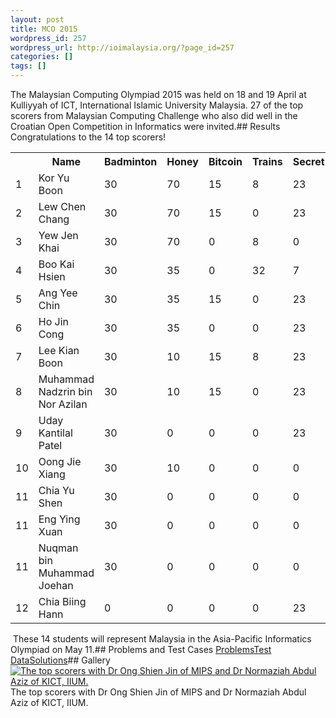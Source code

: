 ```yaml
---
layout: post
title: MCO 2015
wordpress_id: 257
wordpress_url: http://ioimalaysia.org/?page_id=257
categories: []
tags: []
---
```

The Malaysian Computing Olympiad 2015 was held on 18 and 19 April at Kulliyyah of ICT, International Islamic University Malaysia. 27 of the top scorers from Malaysian Computing Challenge who also did well in the Croatian Open Competition in Informatics were invited.## Results
Congratulations to the 14 top scorers!<table><thead></thead><tbody><tr><th></th><th>Name</th><th>Badminton</th><th>Honey</th><th>Bitcoin</th><th>Trains</th><th>Secret</th><th>Total</th></tr><tr><td>1</td><td>Kor Yu Boon</td><td>30</td><td>70</td><td>15</td><td>8</td><td>23</td><td>146</td></tr><tr><td>2</td><td>Lew Chen Chang</td><td>30</td><td>70</td><td>15</td><td>0</td><td>23</td><td>138</td></tr><tr><td>3</td><td>Yew Jen Khai</td><td>30</td><td>70</td><td>0</td><td>8</td><td>0</td><td>108</td></tr><tr><td>4</td><td>Boo Kai Hsien</td><td>30</td><td>35</td><td>0</td><td>32</td><td>7</td><td>104</td></tr><tr><td>5</td><td>Ang Yee Chin</td><td>30</td><td>35</td><td>15</td><td>0</td><td>23</td><td>103</td></tr><tr><td>6</td><td>Ho Jin Cong</td><td>30</td><td>35</td><td>0</td><td>0</td><td>23</td><td>88</td></tr><tr><td>7</td><td>Lee Kian Boon</td><td>30</td><td>10</td><td>15</td><td>8</td><td>23</td><td>86</td></tr><tr><td>8</td><td>Muhammad Nadzrin bin Nor Azilan</td><td>30</td><td>10</td><td>15</td><td>0</td><td>23</td><td>78</td></tr><tr><td>9</td><td>Uday Kantilal Patel</td><td>30</td><td>0</td><td>0</td><td>0</td><td>23</td><td>53</td></tr><tr><td>10</td><td>Oong Jie Xiang</td><td>30</td><td>10</td><td>0</td><td>0</td><td>0</td><td>40</td></tr><tr><td>11</td><td>Chia Yu Shen</td><td>30</td><td>0</td><td>0</td><td>0</td><td>0</td><td>30</td></tr><tr><td>11</td><td>Eng Ying Xuan</td><td>30</td><td>0</td><td>0</td><td>0</td><td>0</td><td>30</td></tr><tr><td>11</td><td>Nuqman bin Muhammad Joehan</td><td>30</td><td>0</td><td>0</td><td>0</td><td>0</td><td>30</td></tr><tr><td>12</td><td>Chia Biing Hann</td><td>0</td><td>0</td><td>0</td><td>0</td><td>23</td><td>23</td></tr></tbody></table>&nbsp;These 14 students will represent Malaysia in the Asia-Pacific Informatics Olympiad on May 11.## Problems and Test Cases
[Problems](https://s3-ap-southeast-1.amazonaws.com/files.ioimalaysia.org/MCO+2015+Problems.pdf)[Test Data](https://s3-ap-southeast-1.amazonaws.com/files.ioimalaysia.org/MCO+2015+Test+Data.zip)[Solutions](https://github.com/yihangho/MCO-2015-Solutions)## Gallery
[![The top scorers with Dr Ong Shien Jin of MIPS and Dr Normaziah Abdul Aziz of KICT, IIUM.](http://ioimalaysia.org/wp-content/uploads/2014/11/MCO-group-photo-300x200.jpg)](http://ioimalaysia.org/wp-content/uploads/2014/11/MCO-group-photo.jpg)
The top scorers with Dr Ong Shien Jin of MIPS and Dr Normaziah Abdul Aziz of KICT, IIUM.
